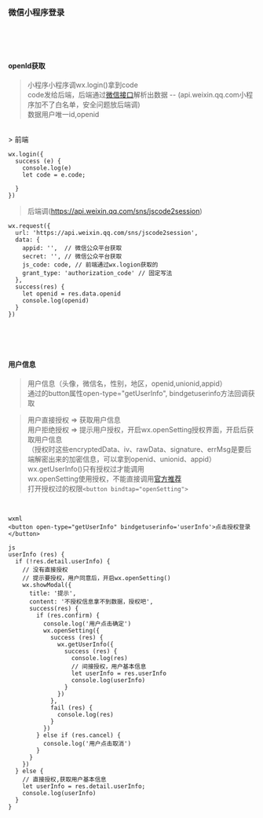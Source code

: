 ﻿### 微信小程序登录


<br/><br/><br/>
#### openId获取
> 小程序小程序调wx.login()拿到code<br/>
> code发给后端，后端通过[微信接口](https://api.weixin.qq.com/sns/jscode2session)解析出数据   -- (api.weixin.qq.com小程序加不了白名单，安全问题放后端调)<br/>
> 数据用户唯一id,openid<br/>

<br/>
> 前端

```
wx.login({
  success (e) {
    console.log(e)
    let code = e.code;
    
  }
})
```
> 后端调(https://api.weixin.qq.com/sns/jscode2session)

```
wx.request({
  url: 'https://api.weixin.qq.com/sns/jscode2session',
  data: {
    appid: '',  // 微信公众平台获取
    secret: '', // 微信公众平台获取
    js_code: code, // 前端通过wx.logion获取的
    grant_type: 'authorization_code' // 固定写法
  },
  success(res) {
    let openid = res.data.openid
    console.log(openid)
  }
})
```


<br/><br/><br/>
#### 用户信息
> 用户信息（头像，微信名，性别，地区，openid,unionid,appid）<br/>
> 通过的button属性open-type="getUserInfo", bindgetuserinfo方法回调获取<br/>


> 用户直接授权 => 获取用户信息<br/>
> 用户拒绝授权 => 提示用户授权，开启wx.openSetting授权界面，开启后获取用户信息 <br/>
> （授权时这些encryptedData、iv、rawData、signature、errMsg是要后端解密出来的加密信息，可以拿到openid、unionid、appid）<br/>
> wx.getUserInfo()只有授权过才能调用<br/>
> wx.openSetting使用授权，不能直接调用[官方推荐](https://developers.weixin.qq.com/community/develop/doc/000cea2305cc5047af5733de751008)     <br/>
> 打开授权过的权限``<button bindtap="openSetting">``<br/>
<br/>

```
wxml
<button open-type="getUserInfo" bindgetuserinfo='userInfo'>点击授权登录</button>

js
userInfo (res) {
  if (!res.detail.userInfo) {
    // 没有直接授权
    // 提示要授权，用户同意后，开启wx.openSetting()
    wx.showModal({
      title: '提示',
      content: '不授权信息拿不到数据，授权吧',
      success(res) {
        if (res.confirm) {
          console.log('用户点击确定')
          wx.openSetting({
            success (res) {
              wx.getUserInfo({
                success (res) {
                  console.log(res)
                  // 间接授权，用户基本信息
                  let userInfo = res.userInfo
                  console.log(userInfo)
                }
              })
            },
            fail (res) {
              console.log(res)
            }
          })
        } else if (res.cancel) {
          console.log('用户点击取消')
        }
      }
    })
  } else {
    // 直接授权,获取用户基本信息
    let userInfo = res.detail.userInfo;
    console.log(userInfo)
  }
}
```






